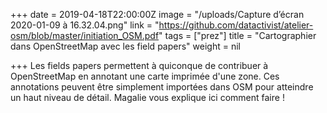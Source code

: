 +++
date = 2019-04-18T22:00:00Z
image = "/uploads/Capture d’écran 2020-01-09 à 16.32.04.png"
link = "https://github.com/datactivist/atelier-osm/blob/master/initiation_OSM.pdf"
tags = ["prez"]
title = "Cartographier dans OpenStreetMap avec les field papers"
weight = nil

+++
Les fields papers permettent à quiconque de contribuer à OpenStreetMap en annotant une carte imprimée d'une zone. Ces annotations peuvent être simplement importées dans OSM pour atteindre un haut niveau de détail. Magalie vous explique ici comment faire ! 